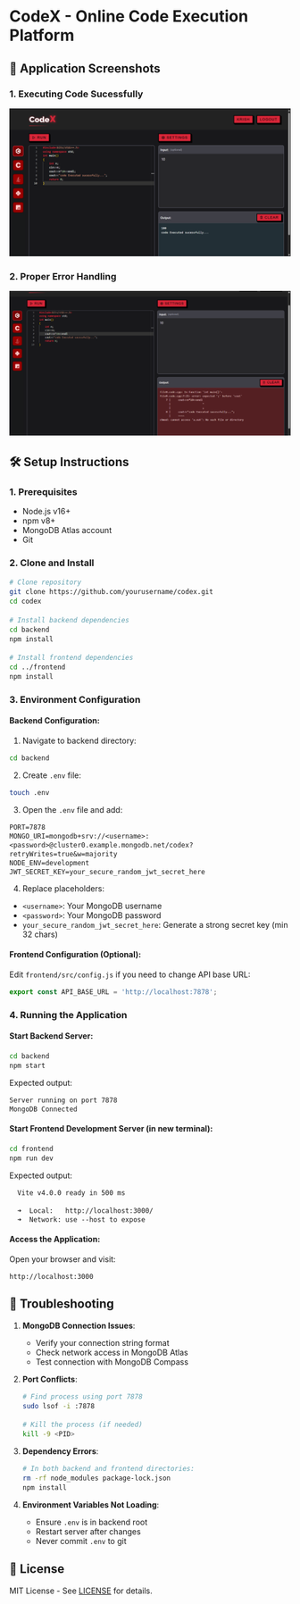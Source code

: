 
# CodeX - Online Code Execution Platform


## 📸 Application Screenshots

### 1. Executing Code Sucessfully
![Login Page](./assets/run.png)

### 2. Proper Error Handling
![Dashboard](./assets/error.png)


## 🛠️ Setup Instructions

### 1. Prerequisites
- Node.js v16+
- npm v8+
- MongoDB Atlas account
- Git

### 2. Clone and Install
```bash
# Clone repository
git clone https://github.com/yourusername/codex.git
cd codex

# Install backend dependencies
cd backend
npm install

# Install frontend dependencies
cd ../frontend
npm install
```

### 3. Environment Configuration

#### Backend Configuration:
1. Navigate to backend directory:
```bash
cd backend
```

2. Create `.env` file:
```bash
touch .env
```

3. Open the `.env` file and add:
```env
PORT=7878
MONGO_URI=mongodb+srv://<username>:<password>@cluster0.example.mongodb.net/codex?retryWrites=true&w=majority
NODE_ENV=development
JWT_SECRET_KEY=your_secure_random_jwt_secret_here
```

4. Replace placeholders:
- `<username>`: Your MongoDB username
- `<password>`: Your MongoDB password
- `your_secure_random_jwt_secret_here`: Generate a strong secret key (min 32 chars)

#### Frontend Configuration (Optional):
Edit `frontend/src/config.js` if you need to change API base URL:
```javascript
export const API_BASE_URL = 'http://localhost:7878';
```

### 4. Running the Application

#### Start Backend Server:
```bash
cd backend
npm start
```
Expected output:
```
Server running on port 7878
MongoDB Connected
```

#### Start Frontend Development Server (in new terminal):
```bash
cd frontend
npm run dev
```
Expected output:
```
  Vite v4.0.0 ready in 500 ms

  ➜  Local:   http://localhost:3000/
  ➜  Network: use --host to expose
```

#### Access the Application:
Open your browser and visit:
```
http://localhost:3000
```

## 🚨 Troubleshooting
1. **MongoDB Connection Issues**:
   - Verify your connection string format
   - Check network access in MongoDB Atlas
   - Test connection with MongoDB Compass

2. **Port Conflicts**:
   ```bash
   # Find process using port 7878
   sudo lsof -i :7878
   
   # Kill the process (if needed)
   kill -9 <PID>
   ```

3. **Dependency Errors**:
   ```bash
   # In both backend and frontend directories:
   rm -rf node_modules package-lock.json
   npm install
   ```

4. **Environment Variables Not Loading**:
   - Ensure `.env` is in backend root
   - Restart server after changes
   - Never commit `.env` to git

## 📜 License
MIT License - See [LICENSE](LICENSE) for details.
```